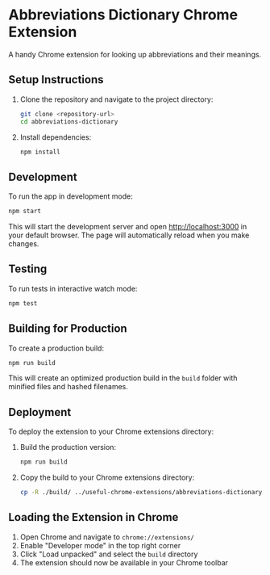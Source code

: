 # Abbreviations Dictionary Chrome Extension

A handy Chrome extension for looking up abbreviations and their meanings.

## Setup Instructions

1. Clone the repository and navigate to the project directory:
   ```bash
   git clone <repository-url>
   cd abbreviations-dictionary
   ```

2. Install dependencies:
   ```bash
   npm install
   ```

## Development

To run the app in development mode:

```bash
npm start
```

This will start the development server and open [http://localhost:3000](http://localhost:3000) in your default browser. The page will automatically reload when you make changes.

## Testing

To run tests in interactive watch mode:

```bash
npm test
```

## Building for Production

To create a production build:

```bash
npm run build
```

This will create an optimized production build in the `build` folder with minified files and hashed filenames.

## Deployment

To deploy the extension to your Chrome extensions directory:

1. Build the production version:
   ```bash
   npm run build
   ```

2. Copy the build to your Chrome extensions directory:
   ```bash
   cp -R ./build/ ../useful-chrome-extensions/abbreviations-dictionary
   ```

## Loading the Extension in Chrome

1. Open Chrome and navigate to `chrome://extensions/`
2. Enable "Developer mode" in the top right corner
3. Click "Load unpacked" and select the `build` directory
4. The extension should now be available in your Chrome toolbar
